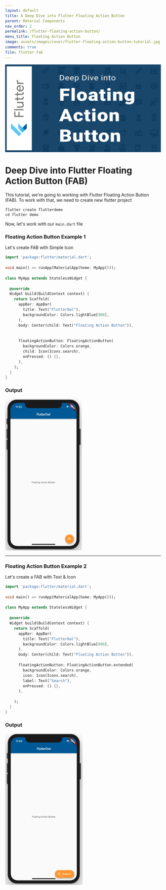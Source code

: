 ```yaml
---
layout: default
title: A Deep Dive into Flutter Floating Action Button
parent: Material Components
nav_order: 2
permalink: /flutter-floating-action-button/
menu_title: Floating Action Button
image: assets/images/cover/flutter-floating-action-button-tutorial.jpg
comments: true
file: flutter-fab
---
```


<img src="assets/images/cover/flutter-floating-action-button-tutorial.jpg">

# Deep Dive into Flutter Floating Action Button (FAB)

This tutorial, we're going to working with Flutter Floating Action Button (FAB). To work with that, we need to create new flutter project

    flutter create flutterdemo
    cd flutter demo

Now, let's work with our `main.dart` file

### Floating Action Button Example 1

Let's create FAB with Simple Icon

```dart
import 'package:flutter/material.dart';

void main() => runApp(MaterialApp(home: MyApp()));

class MyApp extends StatelessWidget {

  @override
  Widget build(BuildContext context) {
    return Scaffold(
      appBar: AppBar(
        title: Text("FlutterOwl"),
        backgroundColor: Colors.lightBlue[900],
      ),
      body: Center(child: Text("Floating Action Button")),
      
      
      floatingActionButton: FloatingActionButton(
        backgroundColor: Colors.orange,
        child: Icon(Icons.search),
        onPressed: () {},
      ),
    );
  }
}
```

### Output
<img src="/assets/images/screenshots/components/flutter-floating-action-example1.png">

---

### Floating Action Button Example 2

Let's create a FAB with Text & Icon

```dart
import 'package:flutter/material.dart';

void main() => runApp(MaterialApp(home: MyApp()));

class MyApp extends StatelessWidget {

  @override
  Widget build(BuildContext context) {
    return Scaffold(
      appBar: AppBar(
        title: Text("FlutterOwl"),
        backgroundColor: Colors.lightBlue[900],
      ),
      body: Center(child: Text("Floating Action Button")),

      floatingActionButton: FloatingActionButton.extended(
        backgroundColor: Colors.orange,
        icon: Icon(Icons.search),
        label: Text("Search"), 
        onPressed: () {},
      ),

    );
  }
}
```

### Output

<img src="/assets/images/screenshots/components/flutter-floating-action-example2.png">